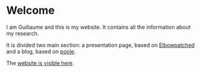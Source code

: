 # Welcome

I am Guillaume and this is my website. It contains all the information about my research.

It is divided two main section: a presentation page, based on [Elbowpatched](http://elbowpatched.com) and a blog, based on [poole](https://github.com/poole/poole).

The [website is visible here](http://www.guillaumelobet.be).
